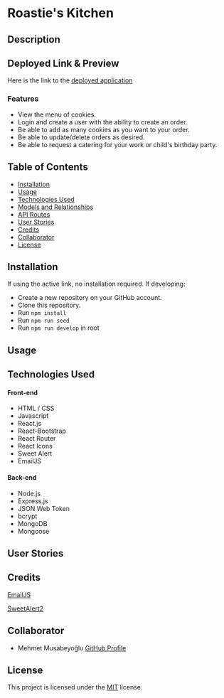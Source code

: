 # Roastie's Kitchen

## Description



## Deployed Link & Preview

Here is the link to the [deployed application](https://)


### Features

- View the menu of cookies.
- Login and create a user with the ability to create an order.
- Be able to add as many cookies as you want to your order.
- Be able to update/delete orders as desired.
- Be able to request a catering for your work or child's birthday party.

## Table of Contents

- [Installation](#installation)
- [Usage](#usage)
- [Technologies Used](#technologies-used)
- [Models and Relationships](#models-and-relationships)
- [API Routes](#api-routes)
- [User Stories](#user-stories)
- [Credits](#credits)
- [Collaborator](#collaborator)
- [License](#license)

## Installation
If using the active link, no installation required.
If developing:
- Create a new repository on your GitHub account.
- Clone this repository.
- Run `npm install`
- Run `npm run seed`
- Run `npm run develop` in root

## Usage
 

## Technologies Used

#### Front-end
- HTML / CSS
- Javascript
- React.js
- React-Bootstrap
- React Router
- React Icons
- Sweet Alert
- EmailJS

#### Back-end
- Node.js
- Express.js
- JSON Web Token
- bcrypt
- MongoDB
- Mongoose

## User Stories


## Credits

[EmailJS](https://www.emailjs.com/docs/)

[SweetAlert2](https://sweetalert2.github.io/)

## Collaborator

- Mehmet Musabeyoğlu [GitHub Profile](https://github.com/MehmetMusabeyoglu)

## License

This project is licensed under the [MIT](./LICENSE) license.
